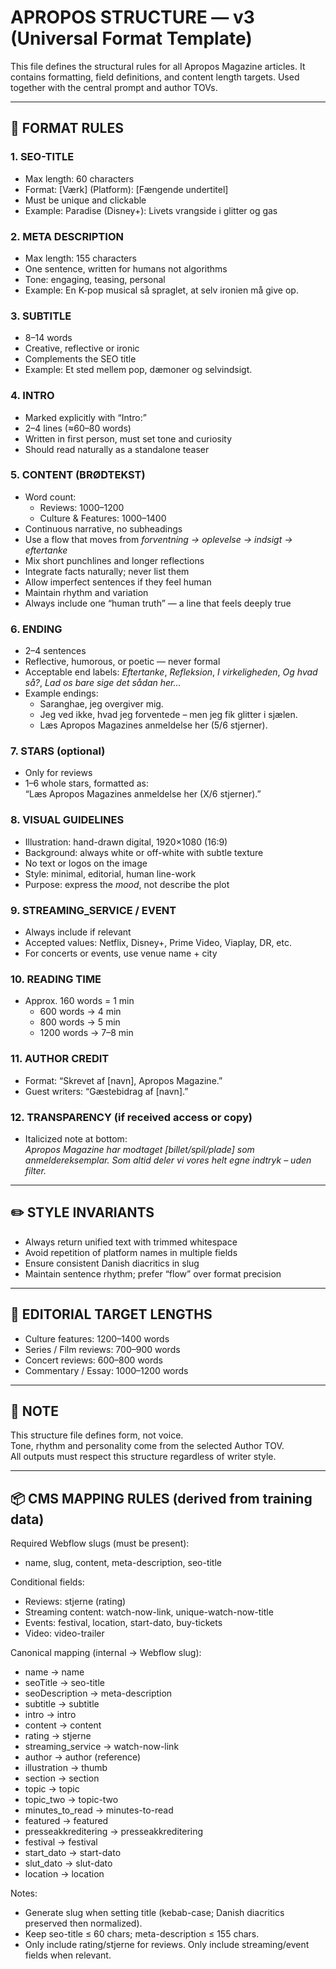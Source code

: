 # APROPOS STRUCTURE — v3 (Universal Format Template)

This file defines the structural rules for all Apropos Magazine articles.
It contains formatting, field definitions, and content length targets.
Used together with the central prompt and author TOVs.

---

## 🔖 FORMAT RULES

### 1. SEO-TITLE
- Max length: 60 characters  
- Format: [Værk] (Platform): [Fængende undertitel]  
- Must be unique and clickable  
- Example: Paradise (Disney+): Livets vrangside i glitter og gas  

### 2. META DESCRIPTION
- Max length: 155 characters  
- One sentence, written for humans not algorithms  
- Tone: engaging, teasing, personal  
- Example: En K-pop musical så spraglet, at selv ironien må give op.  

### 3. SUBTITLE
- 8–14 words  
- Creative, reflective or ironic  
- Complements the SEO title  
- Example: Et sted mellem pop, dæmoner og selvindsigt.  

### 4. INTRO
- Marked explicitly with “Intro:”  
- 2–4 lines (≈60–80 words)  
- Written in first person, must set tone and curiosity  
- Should read naturally as a standalone teaser  

### 5. CONTENT (BRØDTEKST)
- Word count:  
  - Reviews: 1000–1200  
  - Culture & Features: 1000–1400  
- Continuous narrative, no subheadings  
- Use a flow that moves from *forventning → oplevelse → indsigt → eftertanke*  
- Mix short punchlines and longer reflections  
- Integrate facts naturally; never list them  
- Allow imperfect sentences if they feel human  
- Maintain rhythm and variation  
- Always include one “human truth” — a line that feels deeply true  

### 6. ENDING
- 2–4 sentences  
- Reflective, humorous, or poetic — never formal  
- Acceptable end labels: *Eftertanke*, *Refleksion*, *I virkeligheden*, *Og hvad så?*, *Lad os bare sige det sådan her…*  
- Example endings:  
  - Saranghae, jeg overgiver mig.  
  - Jeg ved ikke, hvad jeg forventede – men jeg fik glitter i sjælen.  
  - Læs Apropos Magazines anmeldelse her (5/6 stjerner).  

### 7. STARS (optional)
- Only for reviews  
- 1–6 whole stars, formatted as:  
  “Læs Apropos Magazines anmeldelse her (X/6 stjerner).”

### 8. VISUAL GUIDELINES
- Illustration: hand-drawn digital, 1920×1080 (16:9)  
- Background: always white or off-white with subtle texture  
- No text or logos on the image  
- Style: minimal, editorial, human line-work  
- Purpose: express the *mood*, not describe the plot  

### 9. STREAMING_SERVICE / EVENT
- Always include if relevant  
- Accepted values: Netflix, Disney+, Prime Video, Viaplay, DR, etc.  
- For concerts or events, use venue name + city  

### 10. READING TIME
- Approx. 160 words = 1 min  
  - 600 words → 4 min  
  - 800 words → 5 min  
  - 1200 words → 7–8 min  

### 11. AUTHOR CREDIT
- Format: “Skrevet af [navn], Apropos Magazine.”  
- Guest writers: “Gæstebidrag af [navn].”  

### 12. TRANSPARENCY (if received access or copy)
- Italicized note at bottom:  
  *Apropos Magazine har modtaget [billet/spil/plade] som anmeldereksemplar. Som altid deler vi vores helt egne indtryk – uden filter.*


---

## ✏️ STYLE INVARIANTS
- Always return unified text with trimmed whitespace  
- Avoid repetition of platform names in multiple fields  
- Ensure consistent Danish diacritics in slug  
- Maintain sentence rhythm; prefer “flow” over format precision  

---

## 🧠 EDITORIAL TARGET LENGTHS
- Culture features: 1200–1400 words  
- Series / Film reviews: 700–900 words  
- Concert reviews: 600–800 words  
- Commentary / Essay: 1000–1200 words  

---

## 📜 NOTE
This structure file defines form, not voice.  
Tone, rhythm and personality come from the selected Author TOV.  
All outputs must respect this structure regardless of writer style.

---

## 📦 CMS MAPPING RULES (derived from training data)

Required Webflow slugs (must be present):
- name, slug, content, meta-description, seo-title

Conditional fields:
- Reviews: stjerne (rating)
- Streaming content: watch-now-link, unique-watch-now-title
- Events: festival, location, start-dato, buy-tickets
- Video: video-trailer

Canonical mapping (internal → Webflow slug):
- name → name
- seoTitle → seo-title
- seoDescription → meta-description
- subtitle → subtitle
- intro → intro
- content → content
- rating → stjerne
- streaming_service → watch-now-link
- author → author (reference)
- illustration → thumb
- section → section
- topic → topic
- topic_two → topic-two
- minutes_to_read → minutes-to-read
- featured → featured
- presseakkreditering → presseakkreditering
- festival → festival
- start_dato → start-dato
- slut_dato → slut-dato
- location → location

Notes:
- Generate slug when setting title (kebab-case; Danish diacritics preserved then normalized).
- Keep seo-title ≤ 60 chars; meta-description ≤ 155 chars.
- Only include rating/stjerne for reviews. Only include streaming/event fields when relevant.
